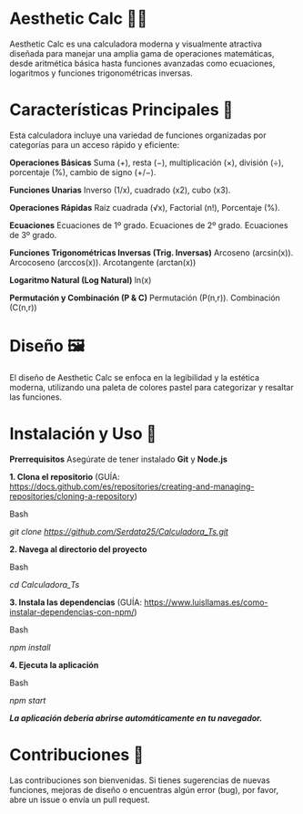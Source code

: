 # Aesthetic Calc 📐✨

Aesthetic Calc es una calculadora moderna y visualmente atractiva diseñada para manejar una amplia gama de operaciones matemáticas, desde aritmética básica hasta funciones avanzadas como ecuaciones, logaritmos y funciones trigonométricas inversas.

# Características Principales 🧮
Esta calculadora incluye una variedad de funciones organizadas por categorías para un acceso rápido y eficiente:

**Operaciones Básicas**
Suma (+), resta (−), multiplicación (×), división (÷), porcentaje (%), cambio de signo (+/−).

**Funciones Unarias**
Inverso (1/x), cuadrado (x2), cubo (x3).

**Operaciones Rápidas**
Raíz cuadrada (√x), Factorial (n!), Porcentaje (%).

**Ecuaciones**
Ecuaciones de 1º grado. Ecuaciones de 2º grado. Ecuaciones de 3º grado.

**Funciones Trigonométricas Inversas (Trig. Inversas)**
Arcoseno (arcsin(x)). Arcocoseno (arccos(x)). Arcotangente (arctan(x))

**Logaritmo Natural (Log Natural)**
ln(x)

**Permutación y Combinación (P & C)**
Permutación (P(n,r)). Combinación (C(n,r))

# Diseño 🖼️
El diseño de Aesthetic Calc se enfoca en la legibilidad y la estética moderna, utilizando una paleta de colores pastel para categorizar y resaltar las funciones.

# Instalación y Uso 🚀
**Prerrequisitos**
Asegúrate de tener instalado **Git** y **Node.js**

 **1. Clona el repositorio** (GUÍA: https://docs.github.com/es/repositories/creating-and-managing-repositories/cloning-a-repository)

  Bash
  
  _git clone https://github.com/Serdata25/Calculadora_Ts.git_

**2. Navega al directorio del proyecto**

  Bash
  
  _cd Calculadora_Ts_

 **3. Instala las dependencias** (GUÍA: https://www.luisllamas.es/como-instalar-dependencias-con-npm/)

  Bash
  
  _npm install_

 **4. Ejecuta la aplicación**

  Bash
  
  _npm start_

 **_La aplicación debería abrirse automáticamente en tu navegador._**



# Contribuciones 🤝
Las contribuciones son bienvenidas. Si tienes sugerencias de nuevas funciones, mejoras de diseño o encuentras algún error (bug), por favor, abre un issue o envía un pull request.
